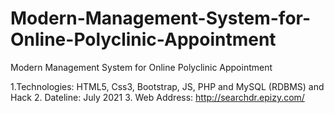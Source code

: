 # Modern-Management-System-for-Online-Polyclinic-Appointment
Modern Management System for Online Polyclinic Appointment

1.Technologies: HTML5, Css3, Bootstrap, JS, PHP and MySQL (RDBMS) and Hack
2. Dateline: July 2021
3. Web Address: http://searchdr.epizy.com/
